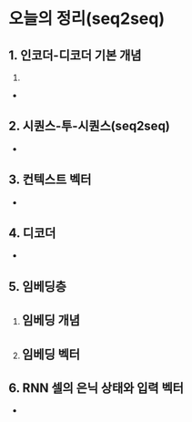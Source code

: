 # 오늘의 정리(seq2seq)
## 1. 인코더-디코더 기본 개념
1. 
- 
## 2. 시퀀스-투-시퀀스(seq2seq)
- 
## 3. 컨텍스트 벡터
- 
## 4. 디코더
- 
## 5. 임베딩층
1. 임베딩 개념
    -
2. 임베딩 벡터
    -
## 6. RNN 셀의 은닉 상태와 입력 벡터
-